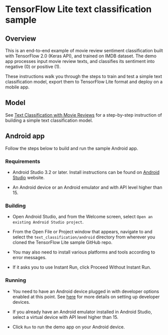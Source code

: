 # TensorFlow Lite text classification sample

## Overview

This is an end-to-end example of movie review sentiment classification built
with TensorFlow 2.0 (Keras API), and trained on IMDB dataset. The demo app
processes input movie review texts, and classifies its sentiment into negative
(0) or positive (1).

These instructions walk you through the steps to train and test a simple text
classification model, export them to TensorFlow Lite format and deploy on a
mobile app.

## Model

See [Text Classification with Movie Reviews](https://www.tensorflow.org/tutorials/keras/basic_text_classification)
for a step-by-step instruction of building a simple text classification model.

## Android app

Follow the steps below to build and run the sample Android app.

### Requirements

* Android Studio 3.2 or later.
Install instructions can be found on [Android Studio](https://developer.android.com/studio/index.html)
website.

* An Android device or an Android emulator and with API level higher than 15.

### Building

* Open Android Studio, and from the Welcome screen,
select `Open an existing Android Studio project`.

* From the Open File or Project window that appears,
navigate to and select the `text_classification/android` directory
from wherever you cloned the TensorFlow Lite sample GitHub repo.

* You may also need to install various platforms and tools according to
error messages.

* If it asks you to use Instant Run, click Proceed Without Instant Run.

### Running

* You need to have an Android device plugged in with developer options enabled
at this point. See [here](https://developer.android.com/studio/run/device)
for more details on setting up developer devices.

* If you already have an Android emulator installed in Android Studio,
select a virtual device with API level higher than 15.

* Click `Run` to run the demo app on your Android device.

